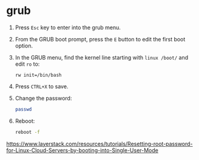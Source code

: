 # grub

1. Press `Esc` key to enter into the grub menu.

2. From the GRUB boot prompt, press the `E` button to edit the first boot option.

3. In the GRUB menu, find the kernel line starting with `linux /boot/` and edit `ro` to:
    ```
    rw init=/bin/bash
    ```

4. Press `CTRL+X` to save.


5. Change the password:
    ```bash
    passwd
    ```

6. Reboot:
    ```bash
    reboot -f
    ```


https://www.layerstack.com/resources/tutorials/Resetting-root-password-for-Linux-Cloud-Servers-by-booting-into-Single-User-Mode


